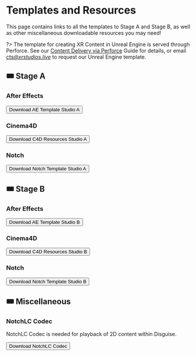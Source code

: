 # Templates and Resources

<!-- TODO: Add meshes perchance? Template images? -->

This page contains links to all the templates to Stage A and Stage B, as well as other miscellaneous downloadable resources you may need!

?> The template for creating XR Content in Unreal Engine is served through Perforce. See our [Content Delivery via Perforce](docs/content/perforce.md) Guide for details, or email *cts@xrstudios.live* to request our Unreal Engine template.

## 🎟️ Stage A

### After Effects <!-- {docsify-ignore} -->

<a target="_blank" href="https://drive.google.com/drive/folders/1rhqqiP3RQkk2Wl04W7D1G_K3KWcpr_Pn?usp=share_link"><button type="button">Download AE Template Studio A</button></a>

### Cinema4D <!-- {docsify-ignore} -->

<a target="_blank" href="https://drive.google.com/drive/folders/1cK9f9DsPO6aZHtRZldQwiF9FvTp9O1tR?usp=share_link"><button type="button">Download C4D Resources Studio A</button></a>

### Notch <!-- {docsify-ignore} -->

<a target="_blank" href="https://drive.google.com/drive/folders/1w4SXdsBV5vuji1M3lV2nFmeRqBEmeUws?usp=share_link"><button type="button">Download Notch Template Studio A</button></a>

## 🎟️ Stage B

### After Effects  <!-- {docsify-ignore} -->

<a target="_blank" href="https://drive.google.com/drive/folders/1OKpXnwFVms8rAB1xX3IQCT5c87i43BnI?usp=share_link"><button type="button">Download AE Template Studio B</button></a>

### Cinema4D  <!-- {docsify-ignore} -->

<a target="_blank" href="https://drive.google.com/drive/folders/1oqkQszigzNaHXW181hVn5obFR9iecx2c?usp=share_link"><button type="button">Download C4D Resources Studio B</button></a>

### Notch  <!-- {docsify-ignore} -->

<a target="_blank" href="https://drive.google.com/drive/folders/1h8ouUC821vGhtEruftN9rnRvuZmLFtMT?usp=share_link"><button type="button">Download Notch Template Studio B</button></a>

## 🎟️ Miscellaneous

### NotchLC Codec <!-- {docsify-ignore} -->

NotchLC Codec is needed for playback of 2D content within Disguise.

<a target="_blank" href="https://notchlc.notch.one/"><button type="button">Download NotchLC Codec</button></a>

